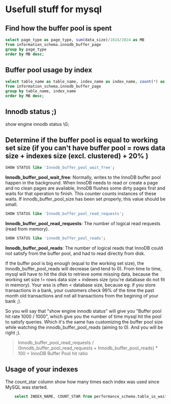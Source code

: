 # Usefull stuff for mysql

## Find how the buffer pool is spent

``` sql
select page_type as page_type, sum(data_size)/1024/1024 as MB
from information_schema.innodb_buffer_page
group by page_type
order by MB desc;
```

## Buffer pool usage by index

``` sql
select table_name as table_name, index_name as index_name, count(*) as page_nbr, sum(data_size)/1024/1024 as MB
from information_schema.innodb_buffer_page
group by table_name, index_name
order by MB desc;
```

## Innodb status ;)
show engine innodb status \G;

## Determine if the buffer pool is equal to working set size (if you can't have buffer pool = rows data size + indexes size (excl. clustered) + 20% )

``` sql
SHOW STATUS like 'Innodb_buffer_pool_wait_free';
```

**Innodb_buffer_pool_wait_free**: Normally, writes to the InnoDB buffer pool happen in the background. When InnoDB needs to read or create a page and no clean pages are available, InnoDB flushes some dirty pages first and waits for that operation to finish. This counter counts instances of these waits. If innodb_buffer_pool_size has been set properly, this value should be small.

``` sql
SHOW STATUS like 'Innodb_buffer_pool_read_requests';
```

**Innodb_buffer_pool_read_requests**:  The number of logical read requests (read from memory).

``` sql
SHOW STATUS like 'innodb_buffer_pool_reads';
```

**Innodb_buffer_pool_reads**: The number of logical reads that InnoDB could not satisfy from the buffer pool, and had to read directly from disk.

If the buffer pool is big enough (equal to the working set size), the Innodb_buffer_pool_reads will decrease (and tend to 0). From time to time, mysql will have to hit the disk to retrieve some missing data, because the working set size != rows data size + indexes size  (you're database do not fit in memory).
Your wss is often < database size, because eg: if you store transactions in a bank, your customers check 99% of the time the past month old transactions and not all transactions from the begining of your bank ;).

So you will say that "show engine innodb status" will give you "Buffer pool hit rate 1000 / 1000", which give you the number of time mysql hit the pool to satisfy queries. Which it's the same has customizing the buffer pool size while watching the innodb_buffer_pool_reads (aiming to 0). And you will be right ;).

>Innodb_buffer_pool_read_requests / (Innodb_buffer_pool_read_requests + Innodb_buffer_pool_reads) * 100 = InnoDB Buffer Pool hit ratio

## Usage of your indexes
The count_star column show how many times each index was used since MySQL was started.	

```sql
	select INDEX_NAME, COUNT_STAR from performance_schema.table_io_waits_summary_by_index_usage where object_schema = 'DB_NAME' and object_name = 'TABLE_NAME';
```
